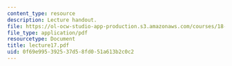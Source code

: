 ```yaml
---
content_type: resource
description: Lecture handout.
file: https://ol-ocw-studio-app-production.s3.amazonaws.com/courses/18-330-introduction-to-numerical-analysis-spring-2004/0f69e995392537d58fd051a613b2c0c2_lecture17.pdf
file_type: application/pdf
resourcetype: Document
title: lecture17.pdf
uid: 0f69e995-3925-37d5-8fd0-51a613b2c0c2
---
```

